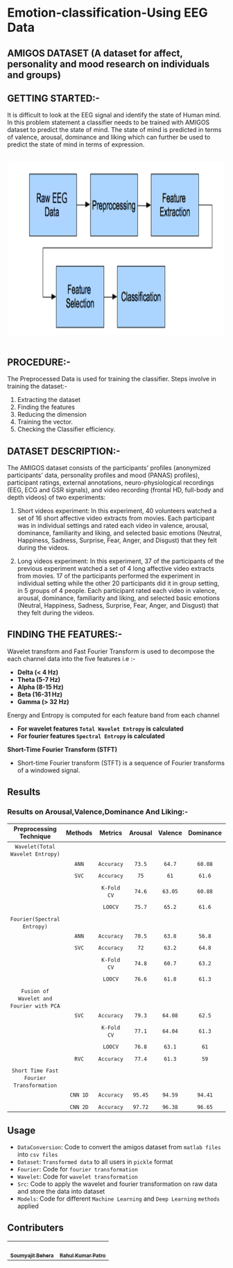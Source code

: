 # Emotion-classification-Using EEG Data

## AMIGOS DATASET (A dataset for affect, personality and mood research on individuals and groups)

## GETTING STARTED:-

It is difficult to look at the EEG signal and identify the state of Human mind. In this problem statement a classifier needs to be trained with AMIGOS dataset to predict the state of mind. The state of mind is predicted in terms of valence, arousal, dominance and liking which can further be used to predict the state of mind in terms of expression.

<br>
<center>
<img src ="Assets/steps.png"  width=500 height=400>  
</center>
<br>

## PROCEDURE:-

The Preprocessed Data is used for training the classifier.
Steps involve in training the dataset:-

1. Extracting the dataset
2. Finding the features
3. Reducing the dimension
4. Training the vector.
5. Checking the Classifier efficiency.

## DATASET DESCRIPTION:-

The AMIGOS dataset consists of the participants' profiles (anonymized participants' data, personality profiles and mood (PANAS) profiles), participant ratings, external annotations, neuro-physiological recordings (EEG, ECG and GSR signals), and video recording (frontal HD, full-body and depth videos) of two experiments:

1. Short videos experiment: In this experiment, 40 volunteers watched a set of 16 short affective video extracts from movies. Each participant was in individual settings and rated each video in valence, arousal, dominance, familiarity and liking, and selected basic emotions (Neutral, Happiness, Sadness, Surprise, Fear, Anger, and Disgust) that they felt during the videos.

2. Long videos experiment: In this experiment, 37 of the participants of the previous experiment watched a set of 4 long affective video extracts from movies. 17 of the participants performed the experiment in individual setting while the other 20 participants did it in group setting, in 5 groups of 4 people. Each participant rated each video in valence, arousal, dominance, familiarity and liking, and selected basic emotions (Neutral, Happiness, Sadness, Surprise, Fear, Anger, and Disgust) that they felt during the videos.

## FINDING THE FEATURES:-

Wavelet transform and Fast Fourier Transform is used to decompose the each channel data into the five features i.e :-

- **Delta (< 4 Hz)**
- **Theta (5-7 Hz)**
- **Alpha (8-15 Hz)**
- **Beta (16-31 Hz)**
- **Gamma (> 32 Hz)**

Energy and Entropy is computed for each feature band from each channel

- **For wavelet features `Total Wavelet Entropy` is calculated**
- **For fourier features `Spectral Entropy` is calculated**

**Short-Time Fourier Transform (STFT)**
- Short-time Fourier transform (STFT) is a sequence of Fourier transforms of a windowed signal.

## Results

### Results on Arousal,Valence,Dominance And Liking:-

|       **Preprocessing Technique**        | **Methods** | **Metrics** | **Arousal** | **Valence** | **Dominance** | **Liking** |
| :--------------------------------------: | :---------: | :---------: | :---------: | :---------: | :-----------: | :--------: |
|     `Wavelet(Total Wavelet Entropy)`     |             |             |             |             |               |            |
|                                          |    `ANN`    | `Accuracy`  |   `73.5`    |   `64.7`    |    `60.08`    |   `76.3`   |
|                                          |             |             |             |             |               |            |
|                                          |    `SVC`    | `Accuracy`  |    `75`     |    `61`     |    `61.6`     |  `78.89`   |
|                                          |             |             |             |             |               |            |
|                                          |             | `K-Fold CV` |   `74.6`    |   `63.05`   |    `60.88`    |   `77.6`   |
|                                          |             |             |             |             |               |            |
|                                          |             |   `LOOCV`   |   `75.7`    |   `65.2`    |    `61.6`     |   `76.8`   |
|                                          |             |             |             |             |               |            |
|       `Fourier(Spectral Entropy)`        |             |             |             |             |               |            |
|                                          |    `ANN`    | `Accuracy`  |   `70.5`    |   `63.8`    |    `56.8`     |  `71.03`   |
|                                          |             |             |             |             |               |            |
|                                          |    `SVC`    | `Accuracy`  |    `72`     |   `63.2`    |    `64.8`     |   `69.4`   |
|                                          |             |             |             |             |               |            |
|                                          |             | `K-Fold CV` |   `74.8`    |   `60.7`    |    `63.2`     |   `71.3`   |
|                                          |             |             |             |             |               |            |
|                                          |             |   `LOOCV`   |   `76.6`    |   `61.8`    |    `61.3`     |   `72.1`   |
|                                          |             |             |             |             |               |            |
| `Fusion of Wavelet and Fourier with PCA` |             |             |             |             |               |            |
|                                          |    `SVC`    | `Accuracy`  |   `79.3`    |   `64.08`   |    `62.5`     |   `76.2`   |
|                                          |             |             |             |             |               |            |
|                                          |             | `K-Fold CV` |   `77.1`    |   `64.04`   |    `61.3`     |   `76.3`   |
|                                          |             |             |             |             |               |            |
|                                          |             |   `LOOCV`   |   `76.8`    |   `63.1`    |     `61`      |   `76.8`   |
|                                          |             |             |             |             |               |            |
|                                          |    `RVC`    | `Accuracy`  |   `77.4`    |   `61.3`    |     `59`      |    `78`    |
|                                          |             |             |             |             |               |            |
| `Short Time Fast Fourier Transformation` |             |             |             |             |               |            |
|                                          |  `CNN 1D`   | `Accuracy`  |   `95.45`   |   `94.59`   |    `94.41`    |  `94.88`   |
|                                          |             |             |             |             |               |            |
|                                          |  `CNN 2D`   | `Accuracy`  |   `97.72`   |   `96.38`   |    `96.65`    |  `97.51`   |

## Usage

- `DataConversion`: Code to convert the amigos dataset from `matlab files` into `csv files`
- `Dataset`: `Transformed data` to all users in `pickle` format
- `Fourier`: Code for `fourier transformation`
- `Wavelet`: Code for `wavelet transformation`
- `Src`: Code to apply the wavelet and fourier transformation on raw data and store the data into dataset
- `Models`: Code for different `Machine Learning` and `Deep Learning` `methods` applied

## Contributers

<table>
  <tr>
    <td align="center"><a href="https://github.com/soumyajit4419"><img src="https://avatars2.githubusercontent.com/u/46092576?s=460&u=32c24b6d0308f5fdfff2ab740a9f525894edb582&v=4" width="100px;" alt=""/><br /><sub><b>Soumyajit Behera</b></sub></a><br /></td>
    <td align="center"><a href="https://github.com/Rahul1582"><img src="https://avatars2.githubusercontent.com/u/47784845?s=400&u=1e9898b8c4b762fcda1f37864c16b5de11f885ce&v=4" width="100px;" alt=""/><br /><sub><b>Rahul Kumar Patro</b></sub></a><br /></td>
  </tr>
</table>
